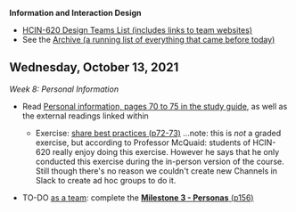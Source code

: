 **Information and Interaction Design**

- [HCIN-620 Design Teams List (includes links to team websites)](design-teams.md)
- See the [Archive (a running list of everything that came before today)](schedule.md)

## Wednesday, October 13, 2021

*Week 8: Personal Information*

- Read [Personal information, pages 70 to 75 in the study guide](https://docs.hcin620.org/media/book.pdf#page=70), as well as the external readings linked within
  - Exercise: [share best practices (p72-73)](https://docs.hcin620.org/media/book.pdf#page=72) ...note: this is *not* a graded exercise, but according to Professor McQuaid: students of HCIN-620 really enjoy doing this exercise.  However he says that he only conducted this exercise during the in-person version of the course.  Still though there's no reason we couldn't create new Channels in Slack to create ad hoc groups to do it.

- TO-DO [as a team](https://docs.google.com/spreadsheets/d/1U1clsjcfm6UQmgpOSfj9PMU5iLkSvYyq6xvRhagZOug/edit#gid=0): complete the [**Milestone 3 - Personas** (p156)](media/book.pdf#page=156)

